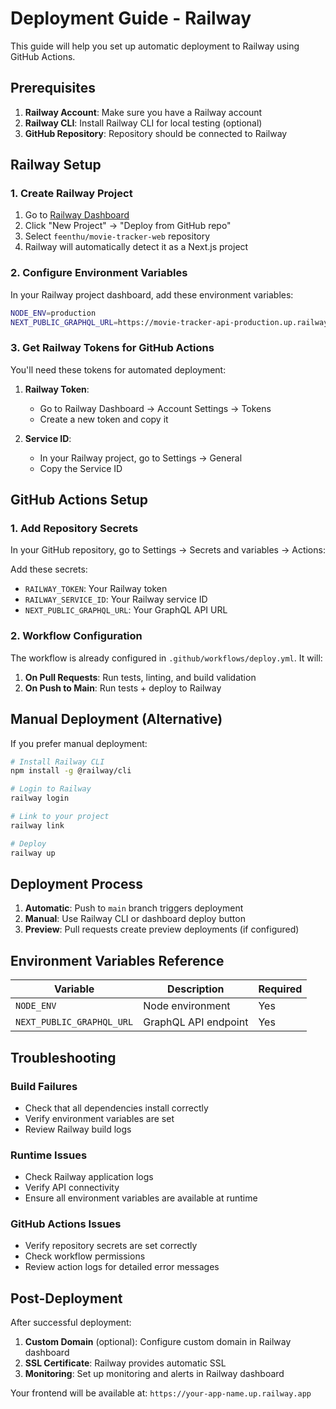 # Deployment Guide - Railway

This guide will help you set up automatic deployment to Railway using GitHub Actions.

## Prerequisites

1. **Railway Account**: Make sure you have a Railway account
2. **Railway CLI**: Install Railway CLI for local testing (optional)
3. **GitHub Repository**: Repository should be connected to Railway

## Railway Setup

### 1. Create Railway Project

1. Go to [Railway Dashboard](https://railway.app/dashboard)
2. Click "New Project" → "Deploy from GitHub repo"
3. Select `feenthu/movie-tracker-web` repository
4. Railway will automatically detect it as a Next.js project

### 2. Configure Environment Variables

In your Railway project dashboard, add these environment variables:

```bash
NODE_ENV=production
NEXT_PUBLIC_GRAPHQL_URL=https://movie-tracker-api-production.up.railway.app/graphql
```

### 3. Get Railway Tokens for GitHub Actions

You'll need these tokens for automated deployment:

1. **Railway Token**: 
   - Go to Railway Dashboard → Account Settings → Tokens
   - Create a new token and copy it

2. **Service ID**:
   - In your Railway project, go to Settings → General
   - Copy the Service ID

## GitHub Actions Setup

### 1. Add Repository Secrets

In your GitHub repository, go to Settings → Secrets and variables → Actions:

Add these secrets:
- `RAILWAY_TOKEN`: Your Railway token
- `RAILWAY_SERVICE_ID`: Your Railway service ID  
- `NEXT_PUBLIC_GRAPHQL_URL`: Your GraphQL API URL

### 2. Workflow Configuration

The workflow is already configured in `.github/workflows/deploy.yml`. It will:

1. **On Pull Requests**: Run tests, linting, and build validation
2. **On Push to Main**: Run tests + deploy to Railway

## Manual Deployment (Alternative)

If you prefer manual deployment:

```bash
# Install Railway CLI
npm install -g @railway/cli

# Login to Railway
railway login

# Link to your project
railway link

# Deploy
railway up
```

## Deployment Process

1. **Automatic**: Push to `main` branch triggers deployment
2. **Manual**: Use Railway CLI or dashboard deploy button
3. **Preview**: Pull requests create preview deployments (if configured)

## Environment Variables Reference

| Variable | Description | Required |
|----------|-------------|----------|
| `NODE_ENV` | Node environment | Yes |
| `NEXT_PUBLIC_GRAPHQL_URL` | GraphQL API endpoint | Yes |

## Troubleshooting

### Build Failures
- Check that all dependencies install correctly
- Verify environment variables are set
- Review Railway build logs

### Runtime Issues  
- Check Railway application logs
- Verify API connectivity
- Ensure all environment variables are available at runtime

### GitHub Actions Issues
- Verify repository secrets are set correctly
- Check workflow permissions
- Review action logs for detailed error messages

## Post-Deployment

After successful deployment:

1. **Custom Domain** (optional): Configure custom domain in Railway dashboard
2. **SSL Certificate**: Railway provides automatic SSL
3. **Monitoring**: Set up monitoring and alerts in Railway dashboard

Your frontend will be available at: `https://your-app-name.up.railway.app`